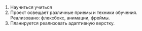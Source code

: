 1. Научиться учиться
2. Проект освещает различные приемы и техники обучения. Реализовано: флексбокс, анимации, фреймы.
3. Планируется реализовать адаптивную верстку.